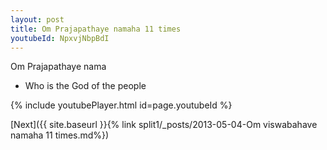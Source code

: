 ```yaml
---
layout: post
title: Om Prajapathaye namaha 11 times
youtubeId: NpxvjNbpBdI
---
```

 
 
Om Prajapathaye nama 
 
 -  Who is the God of the people 
 
  
 
  
 
 
 
 
 
 


{% include youtubePlayer.html id=page.youtubeId %}
 
[Next]({{ site.baseurl }}{% link  split1/_posts/2013-05-04-Om viswabahave namaha 11 times.md%})
 
